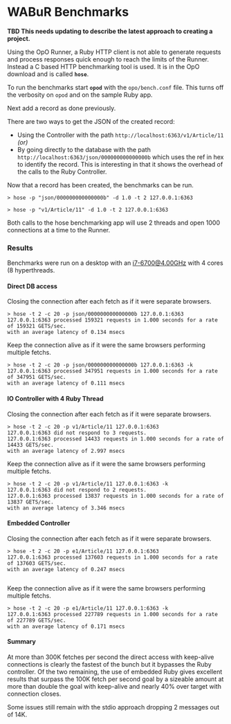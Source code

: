# WABuR Benchmarks

**TBD This needs updating to describe the latest approach to creating a project.**


Using the OpO Runner, a Ruby HTTP client is not able to generate requests and
process responses quick enough to reach the limits of the Runner. Instead a C
based HTTP benchmarking tool is used. It is in the OpO download and is called
**`hose`**.

To run the benchmarks start **`opod`** with the `opo/bench.conf` file. This
turns off the verbosity on `opod` and on the sample Ruby app.

Next add a record as done previously.

There are two ways to get the JSON of the created record:
  * Using the Controller with the path `http://localhost:6363/v1/Article/11` *(or)*
  * By going directly to the database with the path
    `http://localhost:6363/json/000000000000000b` which uses the ref in hex to
    identify the record. This is interesting in that it shows the overhead of
    the calls to the Ruby Controller.

Now that a record has been created, the benchmarks can be run.

```
> hose -p "json/000000000000000b" -d 1.0 -t 2 127.0.0.1:6363
```

```
> hose -p "v1/Article/11" -d 1.0 -t 2 127.0.0.1:6363
```

Both calls to the hose benchmarking app will use 2 threads and open 1000
connections at a time to the Runner.

### Results

Benchmarks were run on a desktop with an i7-6700@4.00GHz with 4 cores (8
hyperthreads.

#### Direct DB access

Closing the connection after each fetch as if it were separate browsers.

```
> hose -t 2 -c 20 -p json/000000000000000b 127.0.0.1:6363
127.0.0.1:6363 processed 159321 requests in 1.000 seconds for a rate of 159321 GETS/sec.
with an average latency of 0.134 msecs

```

Keep the connection alive as if it were the same browsers performing multiple fetchs.
```
> hose -t 2 -c 20 -p json/000000000000000b 127.0.0.1:6363 -k
127.0.0.1:6363 processed 347951 requests in 1.000 seconds for a rate of 347951 GETS/sec.
with an average latency of 0.111 msecs
```

#### IO Controller with 4 Ruby Thread

Closing the connection after each fetch as if it were separate browsers.

```
> hose -t 2 -c 20 -p v1/Article/11 127.0.0.1:6363
127.0.0.1:6363 did not respond to 3 requests.
127.0.0.1:6363 processed 14433 requests in 1.000 seconds for a rate of 14433 GETS/sec.
with an average latency of 2.997 msecs
```

Keep the connection alive as if it were the same browsers performing multiple fetchs.
```
> hose -t 2 -c 20 -p v1/Article/11 127.0.0.1:6363 -k
127.0.0.1:6363 did not respond to 2 requests.
127.0.0.1:6363 processed 13837 requests in 1.000 seconds for a rate of 13837 GETS/sec.
with an average latency of 3.346 msecs
```

#### Embedded Controller

Closing the connection after each fetch as if it were separate browsers.

```
> hose -t 2 -c 20 -p e1/Article/11 127.0.0.1:6363   
127.0.0.1:6363 processed 137603 requests in 1.000 seconds for a rate of 137603 GETS/sec.
with an average latency of 0.247 msecs


```

Keep the connection alive as if it were the same browsers performing multiple fetchs.

```
> hose -t 2 -c 20 -p e1/Article/11 127.0.0.1:6363 -k
127.0.0.1:6363 processed 227789 requests in 1.000 seconds for a rate of 227789 GETS/sec.
with an average latency of 0.171 msecs
```

#### Summary

At more than 300K fetches per second the direct access with keep-alive
connections is clearly the fastest of the bunch but it bypasses the Ruby
controller. Of the two remaining, the use of embedded Ruby gives excellent
results that surpass the 100K fetch per second goal by a sizeable amount at
more than double the goal with keep-alive and nearly 40% over target with
connection closes.

Some issues still remain with the stdio approach dropping 2 messages out of
14K.